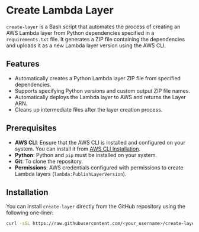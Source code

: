 # Create Lambda Layer

`create-layer` is a Bash script that automates the process of creating an AWS Lambda layer from Python dependencies specified in a `requirements.txt` file. It generates a ZIP file containing the dependencies and uploads it as a new Lambda layer version using the AWS CLI.

## Features

- Automatically creates a Python Lambda layer ZIP file from specified dependencies.
- Supports specifying Python versions and custom output ZIP file names.
- Automatically deploys the Lambda layer to AWS and returns the Layer ARN.
- Cleans up intermediate files after the layer creation process.

## Prerequisites

- **AWS CLI**: Ensure that the AWS CLI is installed and configured on your system. You can install it from [AWS CLI Installation](https://aws.amazon.com/cli/).
- **Python**: Python and `pip` must be installed on your system.
- **Git**: To clone the repository.
- **Permissions**: AWS credentials configured with permissions to create Lambda layers (`lambda:PublishLayerVersion`).

## Installation

You can install `create-layer` directly from the GitHub repository using the following one-liner:

```bash
curl -sSL https://raw.githubusercontent.com/<your_username>/create-layer/main/install.sh | bash
